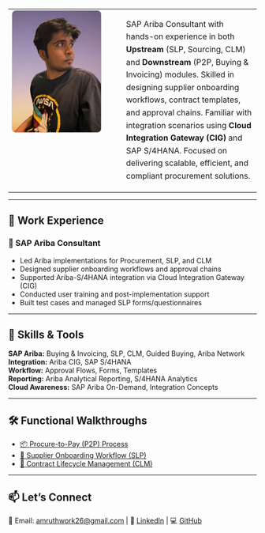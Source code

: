 <table>
  <tr>
    <td style="width: 200px; vertical-align: top;">
      <img src="./Amruth pfp.jpg" alt="Profile Picture" width="180" style="border-radius: 8px; border: 1.5px solid #ccc;" />
    </td>
    <td style="padding-left: 25px; vertical-align: top;">
      <p style="font-size: 16px; line-height: 1.6;">
        SAP Ariba Consultant with hands-on experience in both <strong>Upstream</strong> (SLP, Sourcing, CLM) and <strong>Downstream</strong> (P2P, Buying & Invoicing) modules. Skilled in designing supplier onboarding workflows, contract templates, and approval chains. Familiar with integration scenarios using <strong>Cloud Integration Gateway (CIG)</strong> and SAP S/4HANA. Focused on delivering scalable, efficient, and compliant procurement solutions.
      </p>
    </td>
  </tr>
</table>



---

## 💼  Work Experience

### 🔹 SAP Ariba Consultant 
- Led Ariba implementations for Procurement, SLP, and CLM  
- Designed supplier onboarding workflows and approval chains  
- Supported Ariba-S/4HANA integration via Cloud Integration Gateway (CIG)  
- Conducted user training and post-implementation support  
- Built test cases and managed SLP forms/questionnaires

---

## 🧠 Skills & Tools

**SAP Ariba:** Buying & Invoicing, SLP, CLM, Guided Buying, Ariba Network  
**Integration:** Ariba CIG, SAP S/4HANA  
**Workflow:** Approval Flows, Forms, Templates  
**Reporting:** Ariba Analytical Reporting, S/4HANA Analytics  
**Cloud Awareness:** SAP Ariba On-Demand, Integration Concepts

---

## 🛠️ Functional Walkthroughs

- [📦 Procure-to-Pay (P2P) Process](./P2P_Process.md)
- [🧾 Supplier Onboarding Workflow (SLP)](./SLP_Onboarding_Workflow.md)
- [📄 Contract Lifecycle Management (CLM)](./CLM_Contract_Stages.md)

---

## 📫 Let’s Connect

📧 Email: [amruthwork26@gmail.com](mailto:amruthwork26@gmail.com) | 💼 [LinkedIn](www.linkedin.com/in/amruth-acharya) | 💻 [GitHub](https://github.com/amruthw)


<!-- Rebuild trigger -->
